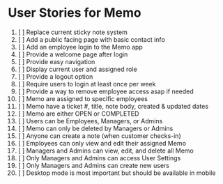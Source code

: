 # User Stories for Memo

1. [ ] Replace current sticky note system
2. [ ] Add a public facing page with basic contact info 
3. [ ] Add an employee login to the Memo app 
4. [ ] Provide a welcome page after login 
5. [ ] Provide easy navigation
6. [ ] Display current user and assigned role 
7. [ ] Provide a logout option 
8. [ ] Require users to login at least once per week
9. [ ] Provide a way to remove employee access asap if needed 
10. [ ] Memo are assigned to specific employees 
11. [ ] Memo have a ticket #, title, note body, created & updated dates
12. [ ] Memo are either OPEN or COMPLETED 
13. [ ] Users can be Employees, Managers, or Admins 
14. [ ] Memo can only be deleted by Managers or Admins 
15. [ ] Anyone can create a note (when customer checks-in)
16. [ ] Employees can only view and edit their assigned Memo  
17. [ ] Managers and Admins can view, edit, and delete all Memo 
18. [ ] Only Managers and Admins can access User Settings 
19. [ ] Only Managers and Admins can create new users 
20. [ ] Desktop mode is most important but should be available in mobile 